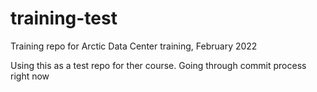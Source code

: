 # training-test
Training repo for Arctic Data Center training, February 2022

Using this as a test repo for ther course. Going through commit process right now
